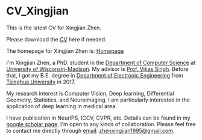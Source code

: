 # CV_Xingjian
This is the latest CV for Xingjian Zhen.

Please download the [CV](https://github.com/zhenxingjian/CV_Xingjian/raw/master/Xingjian_CV_UW_Madison.pdf) here if needed.

The homepage for Xingjian Zhen is:
[Homepage](https://zhenxingjian.github.io/homepage/)

I'm Xingjian Zhen, a PhD. student in the [Department of Computer Science](https://www.cs.wisc.edu/) at [University of Wisconsin-Madison](https://www.wisc.edu/). My advisor is [Prof. Vikas Singh](https://www.biostat.wisc.edu/~vsingh/). Before that, I got my B.E. degree in [Department of Electronic Engineering](https://www.tsinghua.edu.cn/publish/eeen/) from [Tsinghua University](https://www.tsinghua.edu.cn/publish/thu2018en/index.html) in 2017.

My research interest is Computer Vision, Deep learning, Differential Geometry, Statistics, and Neuroimaging. I am particularly interested in the application of deep learning in medical area.

I have publication in NeurIPS, ICCV, CVPR, etc. Details can be found in my [google scholar page](https://scholar.google.com/citations?user=Ita37_cAAAAJ&hl=en). I'm open to any kinds of collaboration. Please feel free to contact me directly through [email](mailto:zhenxingjian1995@gmail.com): <zhenxingjian1995@gmail.com>.
